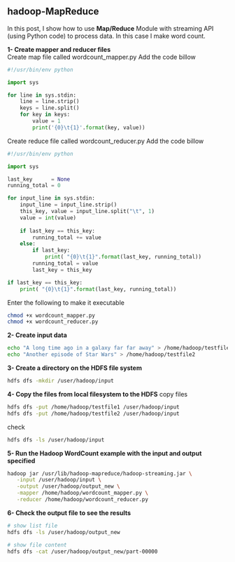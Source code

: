 ## hadoop-MapReduce

In this post, I show how to use **Map/Reduce** Module with streaming API (using Python code) to process data. In this case I make word count.

**1- Create mapper and reducer files**  
Create map file called wordcount_mapper.py
Add the code billow

```python
#!/usr/bin/env python   

import sys

for line in sys.stdin:
    line = line.strip()
    keys = line.split() 
    for key in keys:
        value = 1        
        print('{0}\t{1}'.format(key, value))
```

Create reduce file called wordcount_reducer.py
Add the code billow

```python
#!/usr/bin/env python

import sys

last_key      = None            
running_total = 0

for input_line in sys.stdin:
    input_line = input_line.strip()
    this_key, value = input_line.split("\t", 1)
    value = int(value)
 
    if last_key == this_key:
        running_total += value
    else:
        if last_key:
            print( "{0}\t{1}".format(last_key, running_total))
        running_total = value
        last_key = this_key

if last_key == this_key:
    print( "{0}\t{1}".format(last_key, running_total))
```   

Enter the following to make it executable
``` sh
chmod +x wordcount_mapper.py
chmod +x wordcount_reducer.py
```

**2- Create input data** 
``` sh
echo "A long time ago in a galaxy far far away" > /home/hadoop/testfile1
echo "Another episode of Star Wars" > /home/hadoop/testfile2
```

**3- Create a directory on the HDFS file system**
``` sh
hdfs dfs -mkdir /user/hadoop/input
``` 

**4- Copy the files from local filesystem to the HDFS**
copy files
``` sh
hdfs dfs -put /home/hadoop/testfile1 /user/hadoop/input
hdfs dfs -put /home/hadoop/testfile2 /user/hadoop/input
```

check
``` sh
hdfs dfs -ls /user/hadoop/input
```

**5- Run the Hadoop WordCount example with the input and output specified**
``` sh
hadoop jar /usr/lib/hadoop-mapreduce/hadoop-streaming.jar \
   -input /user/hadoop/input \
   -output /user/hadoop/output_new \
   -mapper /home/hadoop/wordcount_mapper.py \
   -reducer /home/hadoop/wordcount_reducer.py
```

**6- Check the output file to see the results**
``` sh
# show list file
hdfs dfs -ls /user/hadoop/output_new

# show file content
hdfs dfs -cat /user/hadoop/output_new/part-00000
```
